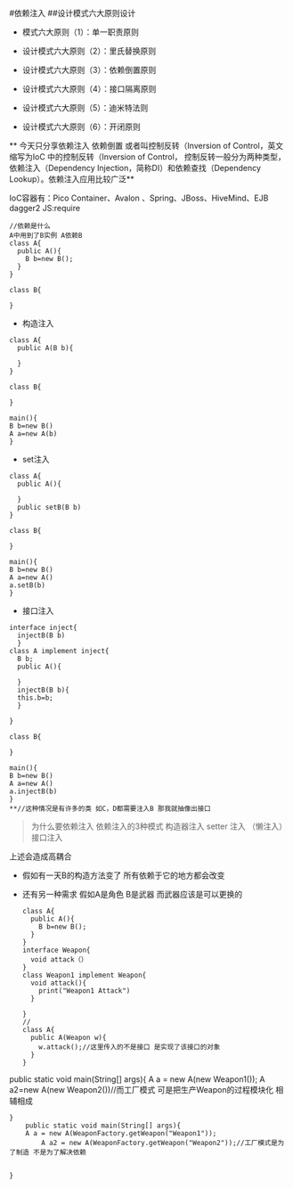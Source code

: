 #依赖注入
##设计模式六大原则设计

- 模式六大原则（1）：单一职责原则

- 设计模式六大原则（2）：里氏替换原则

- 设计模式六大原则（3）：依赖倒置原则

- 设计模式六大原则（4）：接口隔离原则

- 设计模式六大原则（5）：迪米特法则

- 设计模式六大原则（6）：开闭原则

** 今天只分享依赖注入 依赖倒置 或者叫控制反转（Inversion of Control，英文缩写为IoC 中的控制反转（Inversion of Control， 控制反转一般分为两种类型，依赖注入（Dependency Injection，简称DI）和依赖查找（Dependency Lookup）。依赖注入应用比较广泛**

IoC容器有：Pico Container、Avalon 、Spring、JBoss、HiveMind、EJB dagger2
JS:require 
```
//依赖是什么
A中用到了B实例 A依赖B
class A{
  public A(){
    B b=new B();
  }
}

class B{
  
}
```
- 构造注入 
```
class A{
  public A(B b){
    
  }
}

class B{
  
}

main(){
B b=new B()
A a=new A(b)
}
```

- set注入 
```
class A{
  public A(){
    
  }
  public setB(B b)
}

class B{
  
}

main(){
B b=new B()
A a=new A()
a.setB(b)
}
```


- 接口注入 


```
interface inject{
  injectB(B b)
  }
class A implement inject{
  B b;
  public A(){
    
  }
  injectB(B b){
  this.b=b;
  }
  
}

class B{
  
}

main(){
B b=new B()
A a=new A()
a.injectB(b)
}
**//这种情况是有许多的类 如C，D都需要注入B 那我就抽像出接口
```






> 为什么要依赖注入 依赖注入的3种模式 构造器注入 setter 注入 （懒注入）接口注入

上述会造成高耦合 

- 假如有一天B的构造方法变了 所有依赖于它的地方都会改变

- 还有另一种需求 假如A是角色 B是武器 而武器应该是可以更换的 

  ```
  class A{
    public A(){
      B b=new B();
    }
  }
  interface Weapon{
    void attack（）
  }
  class Weapon1 implement Weapon{
    void attack(){
      print("Weapon1 Attack")
    }
    
  }
  //
  class A{
    public A(Weapon w){
      w.attack();//这里传入的不是接口 是实现了该接口的对象
    }
  }

public static void main(String[] args){
		A a = new A(new Weapon1());
	        A a2=new A(new Weapon2())//而工厂模式 可是把生产Weapon的过程模块化 相辅相成
	
	      
	}
        public static void main(String[] args){
		A a = new A(WeaponFactory.getWeapon("Weapon1"));
	        A a2 = new A(WeaponFactory.getWeapon("Weapon2"));//工厂模式是为了制造 不是为了解决依赖
	
	      
	}

  ```

  ​

  ​